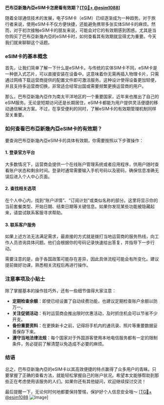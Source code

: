 **巴布亞新幾內亞eSIM卡怎麽看有效期？[[TG💪+ @esim1088](https://t.me/s/esim1088)]**

随着全球通信技术的发展，电子SIM卡（eSIM）已经逐渐成为一种趋势。对于旅行者来说，使用eSIM卡不仅方便快捷，还能避免携带多张实体SIM卡的麻烦。然而，对于初次接触eSIM卡的朋友来说，可能会对它的有效期感到困惑。尤其是当你购买了巴布亞新幾內亞的eSIM卡时，如何查看其有效期就显得尤为重要。今天我们就来聊聊这个话题。

### eSIM卡的基本概念

首先，让我们简单了解一下什么是eSIM卡。与传统的实体SIM卡不同，eSIM卡是一种嵌入式芯片，可以直接安装在设备中。这意味着你无需再插入物理卡片，只需通过网络下载运营商提供的配置文件即可激活服务。这种设计使得设备更加轻便，并且支持多运营商切换，非常适合经常出国或需要频繁更换运营商的用户。

那么，巴布亞新幾內亞作为南太平洋地区的一个重要国家，近年来也推出了自己的eSIM服务。无论是短期访问还是长期居住，eSIM卡都能为用户提供灵活便捷的移动通信解决方案。不过，在享受便利的同时，了解eSIM卡的有效期管理机制同样至关重要。

### 如何查看巴布亞新幾內亞eSIM卡的有效期？

要查询巴布亞新幾內亞eSIM卡的具体有效期，你需要按照以下步骤操作：

#### 1. 登录官方平台
大多数情况下，运营商会提供一个在线账户管理系统或者应用程序，供用户随时查看账户状态和剩余时间。登录时通常需要输入手机号码以及密码，确保信息准确无误后进入个人中心页面。

#### 2. 查找相关选项
在个人中心内，找到“账户详情”、“订阅计划”或类似名称的部分。这里将显示你的当前套餐类型、开始日期、结束日期等关键信息。如果你发现某些功能被隐藏起来，请尝试联系客服寻求帮助。

#### 3. 联系客户服务
如果上述方法无法满足需求，最直接的方式就是拨打当地运营商的服务热线，向工作人员咨询具体问题。他们会根据你的号码记录快速给出答复，并指导下一步行动。

需要注意的是，由于各国政策可能存在差异，因此具体流程可能会有所变化。建议提前做好功课，熟悉相关流程后再进行操作。

### 注意事项及小贴士

除了掌握基本的操作技巧外，还有一些细节值得大家注意：

- **定期检查余额**：即使已经设置了自动续费功能，也建议定期检查账户余额以防万一。
- **关注促销活动**：有时运营商会推出限时优惠活动，及时抓住机会可以节省不少开支。
- **备份重要资料**：在更换新卡之前，记得将手机内的通讯录、照片等重要数据妥善保存下来。
- **遵守当地法律法规**：每个国家对于外国游客使用本地电信服务都有一定的限制条件，务必提前了解清楚以免造成不必要的麻烦。

### 结语

总之，巴布亞新幾內亞的eSIM卡以其高效便捷的特点赢得了众多用户的青睐。只要掌握了正确的查看方法，就能轻松掌握自己的账户状况。希望本文能够帮助到那些正在考虑使用该服务的人们。如果你还有其他疑问，欢迎继续探讨交流！

最后提醒一下，无论何时何地都要保持警惕，保护好个人信息安全哦～ [[TG💪+ @esim1088](https://t.me/s/esim1088) ![Image](https://i.postimg.cc/4NQfJmqS/Snipaste-2025-05-13-00-14-12.png)]